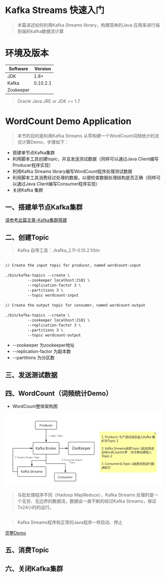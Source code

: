 # Kafka Streams 快速入门

 > 本篇讲述如何利用Kafka Streams library，构建简单的Java 应用来进行端到端的kafka数据流计算

# 环境及版本

| Software   | Version   |
| ---------- |-----------|
| JDK        | 1.8+      |
| Kafka      | 0.10.2.1  |
| Zookeeper  |           |

> Oracle Java JRE or JDK >= 1.7 

#  WordCount Demo Application 

> 本节的目的是利用Kafka Streams 从零构建一个WordCount词频统计的流式计算Demo，步骤如下：

- 搭建单节点Kafka集群
- 利用脚本工具创建topic，并且发送测试数据（同样可以通过Java Client编写Producer程序实现）
- 利用Kafka Streams library编写WordCount程序处理测试数据
- 利用脚本工具消费经过处理的数据，以便检查数据处理结构是否正确（同样可以通过Java Client编写Consumer程序实现）
- 关闭Kafka 集群

## 一、搭建单节点Kafka集群

[请参考此篇文章-Kafka集群搭建]()

## 二、创建Topic

> Kafka 自带工具：./kafka_2.11-0.10.2.1/bin 

```shell

// Create the input topic for producer, named wordcount-input

./bin/kafka-topics --create \
          --zookeeper localhost:2181 \
          --replication-factor 3 \
          --partitions 3 \
          --topic wordcount-input

// Create the output topic for consumer, named wordcount-output

./bin/kafka-topics --create \
          --zookeeper localhost:2181 \
          --replication-factor 3 \
          --partitions 3 \
          --topic wordcount-output
```

- --zookeeper 为zookeeper地址
- --replication-factor 为副本数
- --partitions 为分区数

## 三、发送测试数据

## 四、WordCount（词频统计Demo）

- WordCount整体架构图

![WordCount整体架构图](https://github.com/imperio-wxm/kafka-streams-documents/blob/64eb084c4c0efddf0d614e48b4bf2ab6c481784a/pictures/WordCount%E6%9E%B6%E6%9E%84%E5%9B%BE.png?raw=true)

> 与批处理程序不同（Hadoop MapReduce），Kafka Streams 处理的是一个无穷、无边界的数据流，数据会一直不断的经过Kafka Streams，保证7x24小时的运行。

```java
```

> Kafka Streams程序和正常的Java程序一样启动、停止

[完整Demo]()

## 五、消费Topic

## 六、关闭Kafka集群
